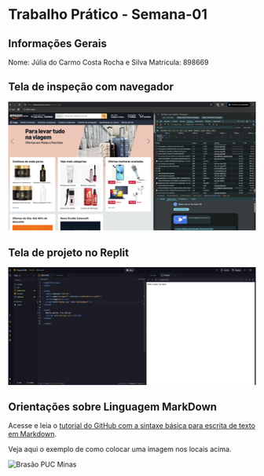 # Trabalho Prático - Semana-01

## Informações Gerais

Nome: Júlia do Carmo Costa Rocha e Silva
Matricula: 898669

## Tela de inspeção com navegador

![Imagem da Inspeção com navegador](images/Arquivos.png)

## Tela de projeto no Replit

![Imagem de projeto no Replit](images/Replip.png)


## Orientações sobre Linguagem MarkDown

Acesse e leia o [tutorial do GitHub com a sintaxe básica para escrita de texto em Markdown](https://docs.github.com/pt/get-started/writing-on-github/getting-started-with-writing-and-formatting-on-github/basic-writing-and-formatting-syntax).

Veja aqui o exemplo de como colocar uma imagem nos locais acima. 

![Brasão PUC Minas](images/brasao_puc.png)
